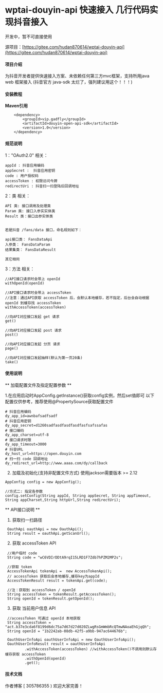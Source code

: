 # wptai-douyin-api 快速接入 几行代码实现抖音接入

开发中，暂不可直接使用

源项目：[https://gitee.com/hudan870614/wptai-douyin-api](https://gitee.com/hudan870614/wptai-douyin-api)

#### 项目介绍
   为抖音开发者提供快速接入方案、未依赖任何第三方mvc框架，支持所用java web 框架接入
   (抖音官方 java-sdk 太烂了，强列建议用这个！！！)
 

#### 安装教程

  **Maven引用**   

```
	<dependency>
		<groupId>vip.gadfly</groupId>
		<artifactId>douyin-open-api-sdk</artifactId>
		<version>1.0</version>
	</dependency>	
```

#### 规范说明

1："OAuth2.0" 相关：
```
appId : 抖音应用编码
appSecret :  抖音应用密钥
code : 用户授权码
accessToken : 权限访问今牌
redirectUri : 抖音扫一扫登陆后回调地址

```

2：类 相关：
```
API 类: 接口调用及处理类
Param 类: 接口入参实实体类
Result 类：接口出参实体类


若是抖音 /fans/data 接口，命名规则如下：

api接口类： FansDataApi
入参类： FansDataParam
结果集类： FansDataResult

其它相同

```

3：方法 相关：
```
//API接口请求时会带上 openId
withOpenId(openId) 

//API接口请求时会带上 accessToken
//注意：通过API获取 accessToken 后，会默认本地缓存，若不指定，后台会自动根据 openId 到缓存找 accessToken
withAccessToken(accessToken) 

//向API对应接口发起 get 请求
get()

//向API对应接口发起 post 请求 
post()

//向API对应接口发起 分页 请求 
page()

//向API对应接口发起抽样(默认为第一页20条) 
take()

```


  
#### 使用说明

** 加载配置文件及指定配置参数 ** 

1.在应用启动时AppConfig.getInstance()获取config实例，然后set值即可
以下配置仅供参考，推荐使用@PropertySource获取配置文件

```
# 抖音应用编码
dy_app_id=awnbafsadfsadf
# 抖音应用密钥
dy_app_secret=d1260sadfasdfasdfasdfasfsafssafas
# 接口编码
dy_app_charset=utf-8
# 接口请求时限
dy_app_timeout=3000
# 抖音URL
dy_host_url=https://open.douyin.com
# 扫一扫 code 回调地址
dy_redirect_url=http://www.aaaa.com/dy/callback

```

2. 加载及初始化(支持非配置文件方式)
使用jackson需要版本 >= 2.12

```
AppConfig config = new AppConfig();

//方式二: 指定各参数
config.setConfig(String appId, String appSecret, String appTimeout, String appCharset,String httpUrl,String redirectUri);

```

** API接口说明 ** 

1. 获取扫一扫路径

```
 OauthApi oauthApi = new OauthApi();
 String result = oauthApi.getScanUrl();

```

2. 获取 accessToken API

```
 //用户临时 code 
 String code = "wC6VDIrDDtA9rqI15LRD1F7Zdb7hPZM2MP2s";

 //获取 token
 AccessTokenApi tokenApi =  new AccessTokenApi();
 // accessToken 获取后会本地缓存,缓存key为appId
 AccessTokenResult result = tokenApi.get(code);
 
 //注：获取到 accessToken / openId 
 String accessToken = tokenResult.getAccessToken();
 String openId = tokenResult.getOpenId();

```

3. 获取 当前用户信息 API

```
 //accessToken 可通过 openId 本地获取
 String accessToken = "act.b37e3cda6f8199d6dc75a7d67d27d020ZLwgRsGmWmbRcQTmwNAoaEhGjqQh";
 String openId = "1b2242ab-08db-42f5-a9bb-947ac644676b";
 
 OauthUserInfoApi oauthUserInfoApi = new OauthUserInfoApi();
 OauthUserInfoResult result = oauthUserInfoApi
         .withAccessToken(accessToken) //withAccessToken()不调用则默认存缓存获取 accessToken
         .withOpenId(openId)
         .get();

```


#### 技术文档
  作者博客  [ 305786355 )  欢迎大家完善！
 
 